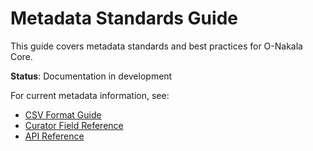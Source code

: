 # Metadata Standards Guide

This guide covers metadata standards and best practices for O-Nakala Core.

**Status**: Documentation in development

For current metadata information, see:
- [CSV Format Guide](../../docs/CSV_FORMAT_GUIDE.md)
- [Curator Field Reference](../../docs/curator-field-reference.md)
- [API Reference](../../docs/API_REFERENCE.md)